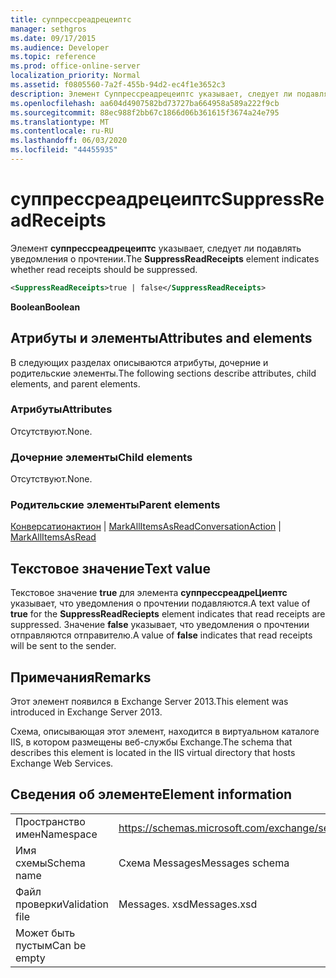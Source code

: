 ```yaml
---
title: суппрессреадрецеиптс
manager: sethgros
ms.date: 09/17/2015
ms.audience: Developer
ms.topic: reference
ms.prod: office-online-server
localization_priority: Normal
ms.assetid: f0805560-7a2f-455b-94d2-ec4f1e3652c3
description: Элемент Суппрессреадрецеиптс указывает, следует ли подавлять уведомления о прочтении.
ms.openlocfilehash: aa604d4907582bd73727ba664958a589a222f9cb
ms.sourcegitcommit: 88ec988f2bb67c1866d06b361615f3674a24e795
ms.translationtype: MT
ms.contentlocale: ru-RU
ms.lasthandoff: 06/03/2020
ms.locfileid: "44455935"
---
```

# <a name="suppressreadreceipts"></a><span data-ttu-id="f3fbe-103">суппрессреадрецеиптс</span><span class="sxs-lookup"><span data-stu-id="f3fbe-103">SuppressReadReceipts</span></span>

<span data-ttu-id="f3fbe-104">Элемент **суппрессреадрецеиптс** указывает, следует ли подавлять уведомления о прочтении.</span><span class="sxs-lookup"><span data-stu-id="f3fbe-104">The **SuppressReadReceipts** element indicates whether read receipts should be suppressed.</span></span> 
  
```XML
<SuppressReadReceipts>true | false</SuppressReadReceipts>
```

 <span data-ttu-id="f3fbe-105">**Boolean**</span><span class="sxs-lookup"><span data-stu-id="f3fbe-105">**Boolean**</span></span>
## <a name="attributes-and-elements"></a><span data-ttu-id="f3fbe-106">Атрибуты и элементы</span><span class="sxs-lookup"><span data-stu-id="f3fbe-106">Attributes and elements</span></span>

<span data-ttu-id="f3fbe-107">В следующих разделах описываются атрибуты, дочерние и родительские элементы.</span><span class="sxs-lookup"><span data-stu-id="f3fbe-107">The following sections describe attributes, child elements, and parent elements.</span></span>
  
### <a name="attributes"></a><span data-ttu-id="f3fbe-108">Атрибуты</span><span class="sxs-lookup"><span data-stu-id="f3fbe-108">Attributes</span></span>

<span data-ttu-id="f3fbe-109">Отсутствуют.</span><span class="sxs-lookup"><span data-stu-id="f3fbe-109">None.</span></span>
  
### <a name="child-elements"></a><span data-ttu-id="f3fbe-110">Дочерние элементы</span><span class="sxs-lookup"><span data-stu-id="f3fbe-110">Child elements</span></span>

<span data-ttu-id="f3fbe-111">Отсутствуют.</span><span class="sxs-lookup"><span data-stu-id="f3fbe-111">None.</span></span>
  
### <a name="parent-elements"></a><span data-ttu-id="f3fbe-112">Родительские элементы</span><span class="sxs-lookup"><span data-stu-id="f3fbe-112">Parent elements</span></span>

<span data-ttu-id="f3fbe-113">[Конверсатионактион](conversationaction.md)  |  [MarkAllItemsAsRead](markallitemsasread.md)</span><span class="sxs-lookup"><span data-stu-id="f3fbe-113">[ConversationAction](conversationaction.md) | [MarkAllItemsAsRead](markallitemsasread.md)</span></span>
  
## <a name="text-value"></a><span data-ttu-id="f3fbe-114">Текстовое значение</span><span class="sxs-lookup"><span data-stu-id="f3fbe-114">Text value</span></span>

<span data-ttu-id="f3fbe-115">Текстовое значение **true** для элемента **суппрессреадреЦиептс** указывает, что уведомления о прочтении подавляются.</span><span class="sxs-lookup"><span data-stu-id="f3fbe-115">A text value of **true** for the **SuppressReadReciepts** element indicates that read receipts are suppressed.</span></span> <span data-ttu-id="f3fbe-116">Значение **false** указывает, что уведомления о прочтении отправляются отправителю.</span><span class="sxs-lookup"><span data-stu-id="f3fbe-116">A value of **false** indicates that read receipts will be sent to the sender.</span></span> 
  
## <a name="remarks"></a><span data-ttu-id="f3fbe-117">Примечания</span><span class="sxs-lookup"><span data-stu-id="f3fbe-117">Remarks</span></span>

<span data-ttu-id="f3fbe-118">Этот элемент появился в Exchange Server 2013.</span><span class="sxs-lookup"><span data-stu-id="f3fbe-118">This element was introduced in Exchange Server 2013.</span></span>
  
<span data-ttu-id="f3fbe-119">Схема, описывающая этот элемент, находится в виртуальном каталоге IIS, в котором размещены веб-службы Exchange.</span><span class="sxs-lookup"><span data-stu-id="f3fbe-119">The schema that describes this element is located in the IIS virtual directory that hosts Exchange Web Services.</span></span>
  
## <a name="element-information"></a><span data-ttu-id="f3fbe-120">Сведения об элементе</span><span class="sxs-lookup"><span data-stu-id="f3fbe-120">Element information</span></span>

|||
|:-----|:-----|
|<span data-ttu-id="f3fbe-121">Пространство имен</span><span class="sxs-lookup"><span data-stu-id="f3fbe-121">Namespace</span></span>  <br/> |https://schemas.microsoft.com/exchange/services/2006/messages  <br/> |
|<span data-ttu-id="f3fbe-122">Имя схемы</span><span class="sxs-lookup"><span data-stu-id="f3fbe-122">Schema name</span></span>  <br/> |<span data-ttu-id="f3fbe-123">Схема Messages</span><span class="sxs-lookup"><span data-stu-id="f3fbe-123">Messages schema</span></span>  <br/> |
|<span data-ttu-id="f3fbe-124">Файл проверки</span><span class="sxs-lookup"><span data-stu-id="f3fbe-124">Validation file</span></span>  <br/> |<span data-ttu-id="f3fbe-125">Messages. xsd</span><span class="sxs-lookup"><span data-stu-id="f3fbe-125">Messages.xsd</span></span>  <br/> |
|<span data-ttu-id="f3fbe-126">Может быть пустым</span><span class="sxs-lookup"><span data-stu-id="f3fbe-126">Can be empty</span></span>  <br/> ||
   


